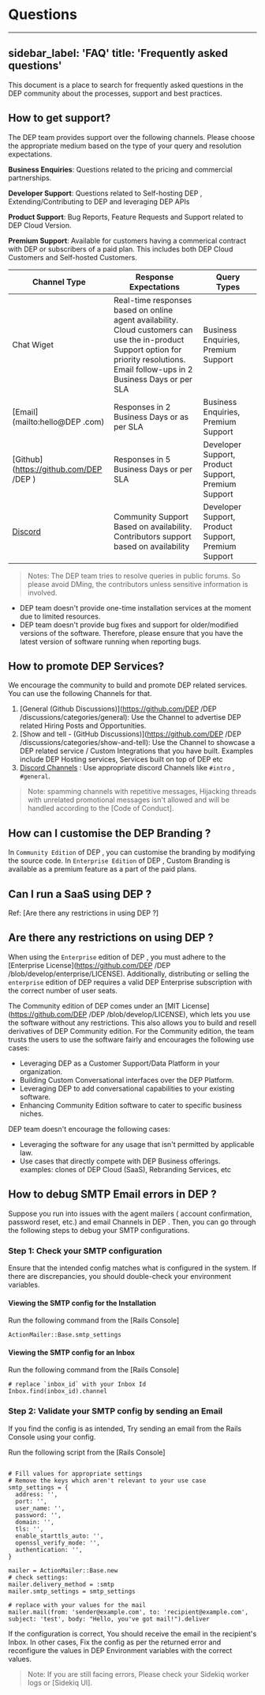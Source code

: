
# Questions

---
sidebar_label: 'FAQ'
title: 'Frequently asked questions'
---

This document is a place to search for frequently asked questions in the DEP  community about the processes, support and best practices.


## How to get support?

The DEP  team provides support over the following channels. Please choose the appropriate medium based on the type of your query and resolution expectations.

**Business Enquiries**: Questions related to the pricing and commercial partnerships.

**Developer Support**: Questions related to Self-hosting DEP , Extending/Contributing to DEP  and leveraging DEP  APIs

**Product Support**: Bug Reports, Feature Requests and Support related to DEP  Cloud Version.

**Premium Support**: Available for customers having a commerical contract with DEP  or subscribers of a paid plan. This includes both DEP  Cloud Customers and Self-hosted Customers.


|  Channel Type   |  Response Expectations | Query Types
|----------|-------------|------|
| Chat Wiget |   Real-time responses based on online agent availability. Cloud customers can use the in-product Support option for priority resolutions. <br />  Email follow-ups in 2 Business Days or per SLA  |  Business Enquiries, Premium Support |
| [Email](mailto:hello@DEP .com)   | Responses in 2 Business Days or as per SLA |  Business Enquiries, Premium Support |
| [Github](https://github.com/DEP /DEP ) |  Responses in 5 Business Days or per SLA |  Developer Support, Product Support, Premium Support|
| [Discord](https://discord.gg/cJXdrwS) |  Community Support Based on availability. Contributors support based on availability  | Developer Support, Product Support, Premium Support |

> Notes: The DEP  team tries to resolve queries in public forums. So please avoid DMing, the contributors unless sensitive information is involved.

- DEP  team doesn't provide one-time installation services at the moment due to limited resources.
- DEP  team doesn't provide bug fixes and support for older/modified versions of the software. Therefore, please ensure that you have the latest version of software running when reporting bugs.


## How to promote DEP  Services?

We encourage the community to build and promote DEP  related services. You can use the following Channels for that.

1. [General (Github Discussions)](https://github.com/DEP /DEP /discussions/categories/general): Use the Channel to advertise DEP  related Hiring Posts and Opportunities.
2. [Show and tell - (GitHub Discussions)](https://github.com/DEP /DEP /discussions/categories/show-and-tell): Use the Channel to showcase a DEP  related service / Custom Integrations that you have built. Examples include DEP  Hosting services, Services built on top of DEP  etc
3. [Discord Channels](https://discord.gg/cJXdrwS) : Use appropriate discord Channels like `#intro` , `#general`.

> Note: spamming channels with repetitive messages, Hijacking threads with unrelated promotional messages isn't allowed and will be handled according to the [Code of Conduct].


## How can I customise the DEP  Branding ?

In `Community Edition` of DEP , you can customise the branding by modifying the source code.
In `Enterprise Edition` of DEP , Custom Branding is available as a premium feature as a part of the paid plans.

## Can I run a SaaS using DEP ?

Ref: [Are there any restrictions in using DEP ?]

## Are there any restrictions on using DEP ?

When using the `Enterprise` edition of DEP , you must adhere to the [Enterprise License](https://github.com/DEP /DEP /blob/develop/enterprise/LICENSE). Additionally, distributing or selling the `enterprise` edition of DEP  requires a valid DEP  Enterprise subscription with the correct number of user seats.

The Community edition of DEP  comes under an [MIT License](https://github.com/DEP /DEP /blob/develop/LICENSE), which lets you use the software without any restrictions. This also allows you to build and resell derivatives of DEP  Community edition. For the Community edition, the team trusts the users to use the software fairly and encourages the following use cases:

- Leveraging DEP  as a Customer Support/Data Platform in your organization.
- Building Custom Conversational interfaces over the DEP  Platform.
- Leveraging DEP  to add conversational capabilities to your existing software.
- Enhancing Community Edition software to cater to specific business niches.

DEP  team doesn't encourage the following cases:

- Leveraging the software for any usage that isn't permitted by applicable law.
- Use cases that directly compete with DEP  Business offerings. <br/>
  examples: clones of DEP  Cloud (SaaS), Rebranding Services, etc


## How to debug SMTP Email errors in DEP ?

Suppose you run into issues with the agent mailers ( account confirmation, password reset, etc.) and email Channels in DEP . Then, you can go through the following steps to debug your SMTP configurations.

### Step 1: Check your SMTP configuration
Ensure that the intended config matches what is configured in the system. If there are discrepancies, you should double-check your environment variables.

#### Viewing the SMTP config for the Installation
Run the following command from the [Rails Console]
```
ActionMailer::Base.smtp_settings
```

#### Viewing the SMTP config for an Inbox
Run the following command from the [Rails Console]
```
# replace `inbox_id` with your Inbox Id
Inbox.find(inbox_id).channel
```

### Step 2: Validate your SMTP config by sending an Email
If you find the config is as intended, Try sending an email from the Rails Console using your config.

Run the following script from the [Rails Console]
```

# Fill values for appropriate settings
# Remove the keys which aren't relevant to your use case
smtp_settings = {
  address: '',
  port: '',
  user_name: '',
  password: '',
  domain: '',
  tls: '',
  enable_starttls_auto: '',
  openssl_verify_mode: '',
  authentication: '',
}

mailer = ActionMailer::Base.new
# check settings:
mailer.delivery_method = :smtp
mailer.smtp_settings = smtp_settings

# replace with your values for the mail
mailer.mail(from: 'sender@example.com', to: 'recipient@example.com', subject: 'test', body: "Hello, you've got mail!").deliver

```
If the configuration is correct, You should receive the email in the recipient's Inbox. In other cases, Fix the config as per the returned error and reconfigure the values in DEP  Environment variables with the correct values.

> Note: If you are still facing errors, Please check your Sidekiq worker logs or [Sidekiq UI]. 